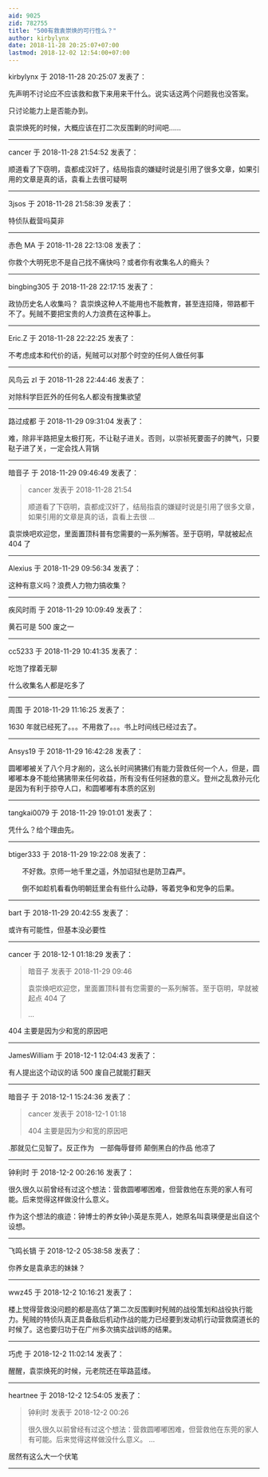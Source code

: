 ```yaml
---
aid: 9025
zid: 782755
title: "500有救袁崇焕的可行性么？"
author: kirbylynx
date: 2018-11-28 20:25:07+07:00
lastmod: 2018-12-02 12:54:00+07:00
---
```


kirbylynx 于 2018-11-28 20:25:07 发表了：

先声明不讨论应不应该救和救下来用来干什么。说实话这两个问题我也没答案。

只讨论能力上是否能办到。

袁崇焕死的时候，大概应该在打二次反围剿的时间吧……

---

cancer 于 2018-11-28 21:54:52 发表了：

顺道看了下窃明，袁都成汉奸了，结局指袁的嫌疑时说是引用了很多文章，如果引用的文章是真的话，袁看上去很可疑啊

---

3jsos 于 2018-11-28 21:58:39 发表了：

特侦队截营吗莫非

---

赤色 MA 于 2018-11-28 22:13:08 发表了：

你救个大明死忠不是自己找不痛快吗？或者你有收集名人的瘾头？

---

bingbing305 于 2018-11-28 22:17:15 发表了：

政协历史名人收集吗？ 袁崇焕这种人不能用也不能教育，甚至连招降，带路都干不了。髡贼不要把宝贵的人力浪费在这种事上。

---

Eric.Z 于 2018-11-28 22:22:25 发表了：

不考虑成本和代价的话，髡贼可以对那个时空的任何人做任何事

---

风鸟云 zl 于 2018-11-28 22:44:46 发表了：

对除科学巨匠外的任何名人都没有搜集欲望

---

路过成都 于 2018-11-29 09:31:04 发表了：

难，除非半路把皇太极打死，不让鞑子进关。否则，以崇祯死要面子的脾气，只要鞑子进了关，一定会找人背锅

---

暗音子 于 2018-11-29 09:46:49 发表了：

> cancer 发表于 2018-11-28 21:54
>
> 顺道看了下窃明，袁都成汉奸了，结局指袁的嫌疑时说是引用了很多文章，如果引用的文章是真的话，袁看上去很 ...

袁崇焕吧欢迎您，里面置顶科普有您需要的一系列解答。至于窃明，早就被起点 404 了

---

Alexius 于 2018-11-29 09:56:34 发表了：

这种有意义吗？浪费人力物力搞收集？

---

疾风时雨 于 2018-11-29 10:09:49 发表了：

黄石可是 500 废之一

---

cc5233 于 2018-11-29 10:41:35 发表了：

吃饱了撑着无聊

什么收集名人都是吃多了

---

周围 于 2018-11-29 11:16:25 发表了：

1630 年就已经死了。。。不用救了。。。书上时间线已经过去了。

---

Ansys19 于 2018-11-29 16:42:28 发表了：

圆嘟嘟被关了八个月才剐的，这么长时间狒狒们有能力营救任何一个人，但是，圆嘟嘟本身不能给狒狒带来任何收益，所有没有任何拯救的意义。登州之乱救孙元化是因为有利于掠夺人口，和圆嘟嘟有本质的区别

---

tangkai0079 于 2018-11-29 19:01:01 发表了：

凭什么？给个理由先。

---

btiger333 于 2018-11-29 19:22:08 发表了：

&nbsp; &nbsp;&nbsp; &nbsp; 不好救。京师一地千里之遥，外加诏狱也是防卫森严。

&nbsp; &nbsp;&nbsp; &nbsp; 倒不如趁机看看伪明朝廷里会有些什么动静，等着党争和党争的后果。

---

bart 于 2018-11-29 20:42:55 发表了：

或许有可能性，但基本没必要性

---

cancer 于 2018-12-1 01:18:29 发表了：

> 暗音子 发表于 2018-11-29 09:46
>
> 袁崇焕吧欢迎您，里面置顶科普有您需要的一系列解答。至于窃明，早就被起点 404 了
>
> ...

404 主要是因为少和宽的原因吧

---

JamesWilliam 于 2018-12-1 12:04:43 发表了：

有人提出这个动议的话 500 废自己就能打翻天

---

暗音子 于 2018-12-1 15:24:36 发表了：

> cancer 发表于 2018-12-1 01:18
>
> 404 主要是因为少和宽的原因吧

.那就见仁见智了。反正作为&nbsp; &nbsp;一部侮辱督师 颠倒黑白的作品 他凉了

---

钟利时 于 2018-12-2 00:26:16 发表了：

很久很久以前曾经有过这个想法：营救圆嘟嘟困难，但营救他在东莞的家人有可能。后来觉得这样做没什么意义。

作为这个想法的痕迹：钟博士的养女钟小英是东莞人，她原名叫袁瑛便是出自这个设想。

---

飞鸣长镝 于 2018-12-2 05:38:58 发表了：

你养女是袁承志的妹妹？

---

wwz45 于 2018-12-2 10:16:21 发表了：

楼上觉得营救没问题的都是高估了第二次反围剿时髡贼的战役策划和战役执行能力。髡贼的特侦队真正具备敌后机动作战的能力已经要到发动机行动营救腐道长的时候了。这也要归功于在广州多次搞实战训练的结果。

---

巧虎 于 2018-12-2 11:02:14 发表了：

醒醒，袁崇焕死的时候，元老院还在筚路蓝缕。

---

heartnee 于 2018-12-2 12:54:05 发表了：

> 钟利时 发表于 2018-12-2 00:26
>
> 很久很久以前曾经有过这个想法：营救圆嘟嘟困难，但营救他在东莞的家人有可能。后来觉得这样做没什么意义。 ...

居然有这么大一个伏笔

---
